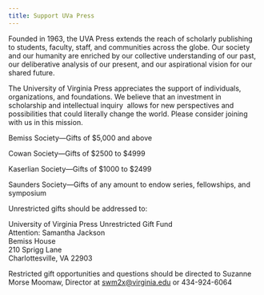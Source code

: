 ```yaml
---
title: Support UVa Press
---
```

Founded in 1963, the UVA Press extends the reach of scholarly publishing to students, faculty, staff, and communities across the globe. Our society and our humanity are enriched by our collective understanding of our past, our deliberative analysis of our present, and our aspirational vision for our shared future.

The University of Virginia Press appreciates the support of individuals, organizations, and foundations. We believe that an investment in scholarship and intellectual inquiry  allows for new perspectives and possibilities that could literally change the world. Please consider joining with us in this mission.

Bemiss Society—Gifts of $5,000 and above

Cowan Society—Gifts of $2500 to $4999

Kaserlian Society—Gifts of $1000 to $2499

Saunders Society—Gifts of any amount to endow series, fellowships, and symposium

Unrestricted gifts should be addressed to:

University of Virginia Press Unrestricted Gift Fund\
Attention: Samantha Jackson\
Bemiss House\
210 Sprigg Lane\
Charlottesville, VA 22903

Restricted gift opportunities and questions should be directed to Suzanne Morse Moomaw, Director at [swm2x@virginia.edu](mailto:swm2x@virginia.edu) or 434-924-6064